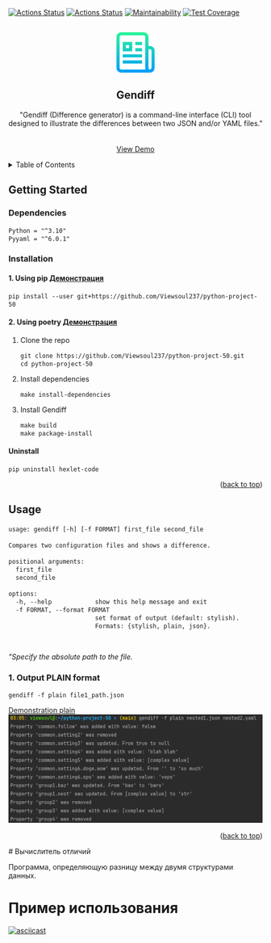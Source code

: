 <a name="readme-top"></a>
[![Actions Status](https://github.com/Viewsoul237/python-project-50/workflows/hexlet-check/badge.svg)](https://github.com/Viewsoul237/python-project-50/actions)
[![Actions Status](https://github.com/Viewsoul237/python-project-50/actions/workflows/pyci.yml/badge.svg)](https://github.com/Viewsoul237/python-project-50/actions)
[![Maintainability](https://api.codeclimate.com/v1/badges/1bc0ca1e3fa3f4d83705/maintainability)](https://codeclimate.com/github/Viewsoul237/python-project-50/maintainability)
[![Test Coverage](https://api.codeclimate.com/v1/badges/1bc0ca1e3fa3f4d83705/test_coverage)](https://codeclimate.com/github/Viewsoul237/python-project-50/test_coverage)


<!-- PROJECT LOGO -->
<br />
<div align="center">
  <a href="https://github.com/Viewsoul237/python-project-50">
    <img src="images/logo.png" alt="Logo" width="80" height="80">
  </a>
<h2 align="center">Gendiff</h2>
  <p align="center">
    "Gendiff (Difference generator) is a command-line interface (CLI)
    tool designed to illustrate the differences between two JSON and/or YAML files."
    <br />
    <br />
    <br />
    <a href="https://asciinema.org/a/az1xRy7EXWdPvPNxVrKmYU76p">View Demo</a>

  </p>
</div>



<!-- TABLE OF CONTENTS -->
<details>
  <summary>Table of Contents</summary>
  <ol>
    <li>
      <a href="#getting-started">Getting Started</a>
      <ul>
        <li><a href="#dependencies">Dependencies</a></li>
        <li><a href="#installation">Installation</a></li>
      </ul>
    </li>
    <li><a href="#usage">Usage</a></li>
    <li><a href="#roadmap">Roadmap</a></li>
    <li><a href="#contributing">Contributing</a></li>
    <li><a href="#license">License</a></li>
    <li><a href="#contact">Contact</a></li>
    <li><a href="#acknowledgments">Acknowledgments</a></li>
  </ol>
</details>


<!-- GETTING STARTED -->
## Getting Started

### Dependencies

  ```
  Python = "^3.10"
  Pyyaml = "^6.0.1"
  ```

### Installation

#### 1. Using pip [Демонстрация](https://asciinema.org/a/MwxcwiKeeYnqhAfq5asKOGTuY)

```
pip install --user git+https://github.com/Viewsoul237/python-project-50
```

#### 2. Using poetry [Демонстрация](https://asciinema.org/a/ShWliOs89DVj8a396XvhevHzD)
1. Clone the repo
   ```
   git clone https://github.com/Viewsoul237/python-project-50.git
   cd python-project-50
   ```
2. Install dependencies
   ```
   make install-dependencies
   ```
3. Install Gendiff
   ```
   make build
   make package-install
   ```
   
#### Uninstall
   ```
   pip uninstall hexlet-code
   ```

<p align="right">(<a href="#readme-top">back to top</a>)</p>



<!-- USAGE EXAMPLES -->
## Usage
```
usage: gendiff [-h] [-f FORMAT] first_file second_file

Compares two configuration files and shows a difference.

positional arguments:
  first_file
  second_file

options:
  -h, --help            show this help message and exit
  -f FORMAT, --format FORMAT
                        set format of output (default: stylish).
                        Formats: {stylish, plain, json}.

```
<br></p>
*"Specify the absolute path to the file.*
### 1. Output PLAIN format
   ```
   gendiff -f plain file1_path.json
   ```

[Demonstration plain](https://asciinema.org/a/ShWliOs89DVj8a396XvhevHzD)
![](/images/plain.png)


<p align="right">(<a href="#readme-top">back to top</a>)</p>
# Вычислитель отличий

Программа, определяющую разницу между двумя структурами данных.

# Пример использования

[![asciicast](https://asciinema.org/a/az1xRy7EXWdPvPNxVrKmYU76p.svg)](https://asciinema.org/a/az1xRy7EXWdPvPNxVrKmYU76p)
